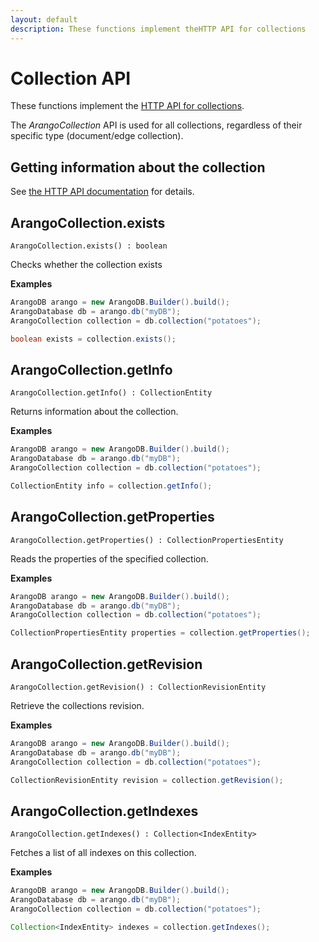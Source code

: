 ```yaml
---
layout: default
description: These functions implement theHTTP API for collections
---
```


# Collection API

These functions implement the
[HTTP API for collections](../http/collection.html).

The _ArangoCollection_ API is used for all collections, regardless of
their specific type (document/edge collection).

## Getting information about the collection

See
[the HTTP API documentation](../http/collection-getting.html)
for details.

## ArangoCollection.exists

`ArangoCollection.exists() : boolean`

Checks whether the collection exists

**Examples**

```Java
ArangoDB arango = new ArangoDB.Builder().build();
ArangoDatabase db = arango.db("myDB");
ArangoCollection collection = db.collection("potatoes");

boolean exists = collection.exists();
```

## ArangoCollection.getInfo

`ArangoCollection.getInfo() : CollectionEntity`

Returns information about the collection.

**Examples**

```Java
ArangoDB arango = new ArangoDB.Builder().build();
ArangoDatabase db = arango.db("myDB");
ArangoCollection collection = db.collection("potatoes");

CollectionEntity info = collection.getInfo();
```

## ArangoCollection.getProperties

`ArangoCollection.getProperties() : CollectionPropertiesEntity`

Reads the properties of the specified collection.

**Examples**

```Java
ArangoDB arango = new ArangoDB.Builder().build();
ArangoDatabase db = arango.db("myDB");
ArangoCollection collection = db.collection("potatoes");

CollectionPropertiesEntity properties = collection.getProperties();
```

## ArangoCollection.getRevision

`ArangoCollection.getRevision() : CollectionRevisionEntity`

Retrieve the collections revision.

**Examples**

```Java
ArangoDB arango = new ArangoDB.Builder().build();
ArangoDatabase db = arango.db("myDB");
ArangoCollection collection = db.collection("potatoes");

CollectionRevisionEntity revision = collection.getRevision();
```

## ArangoCollection.getIndexes

`ArangoCollection.getIndexes() : Collection<IndexEntity>`

Fetches a list of all indexes on this collection.

**Examples**

```Java
ArangoDB arango = new ArangoDB.Builder().build();
ArangoDatabase db = arango.db("myDB");
ArangoCollection collection = db.collection("potatoes");

Collection<IndexEntity> indexes = collection.getIndexes();
```
